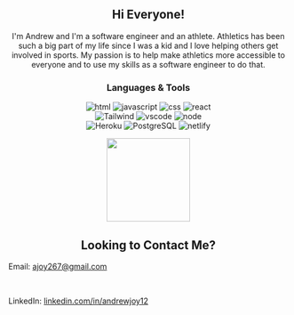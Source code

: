 <h2 align="center">Hi Everyone!</h2>

<p align="center">I'm Andrew and I'm a software engineer and an athlete. Athletics has been<br> such a big part of my life since I was a kid and I love helping others get<br> involved in sports. My passion is to help make athletics more accessible to<br> everyone and to use my skills as a software engineer to do that. </p>

<h3 align="center">Languages & Tools</h3>
<p align="center">
    <img src="https://img.shields.io/badge/HTML5-E34F26?style=for-the-badge&logo=html5&logoColor=white" alt="html" />
    <img src="https://img.shields.io/badge/JavaScript-F7DF1E?style=for-the-badge&logo=javascript&logoColor=black" alt="javascript" />
    <img src="https://img.shields.io/badge/CSS3-1572B6?style=for-the-badge&logo=css3&logoColor=white" alt="css" />
    <img src="https://img.shields.io/badge/React-20232A?style=for-the-badge&logo=react&logoColor=61DAFB" alt="react" />
    <br>
    <img src="https://img.shields.io/badge/Tailwind_CSS-38B2AC?style=for-the-badge&logo=tailwind-css&logoColor=white" alt="Tailwind" />
    <img src="https://camo.githubusercontent.com/42ada9cc774b9d2b4cf35691820a881d70657ae42c3a074f00c7e9add6352361/68747470733a2f2f696d672e736869656c64732e696f2f62616467652f56697375616c5f53747564696f5f436f64652d3030373844343f7374796c653d666f722d7468652d6261646765266c6f676f3d76697375616c25323073747564696f253230636f6465266c6f676f436f6c6f723d7768697465" alt="vscode" />
    <img src="https://img.shields.io/badge/Node.js-43853D?style=for-the-badge&logo=node.js&logoColor=white" alt="node" />
    <br>
    <img src="https://img.shields.io/badge/Heroku-430098?style=for-the-badge&logo=heroku&logoColor=white" alt="Heroku" />
    <img src="https://img.shields.io/badge/PostgreSQL-316192?style=for-the-badge&logo=postgresql&logoColor=white" alt="PostgreSQL" />
    <img src="https://img.shields.io/badge/Netlify-00C7B7?style=for-the-badge&logo=netlify&logoColor=white" alt="netlify" />
</p>

<p align="center">
    <img height= "150" src="https://github-readme-stats.vercel.app/api?username=ajoy267&show_icons=true&theme=tokyonight" />
</p>

<h2 align="center">Looking to Contact Me?</h2>
<p>Email: <a href = "mailto: ajoy267@gmail.com">ajoy267@gmail.com</a></p>
<br>
<p>LinkedIn: <a href = "https://www.linkedin.com/in/andrewjoy12/">linkedin.com/in/andrewjoy12</a></p>
